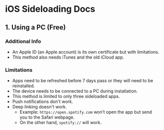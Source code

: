 # iOS Sideloading Docs

## 1. Using a PC (Free)

### Additional Info
- An Apple ID (an Apple account) is its own certificate but with limitations.  
- This method also needs iTunes and the old iCloud app.

### Limitations
- Apps need to be refreshed before 7 days pass or they will need to be reinstalled.  
- The device needs to be connected to a PC during installation.  
- This method is limited to only three sideloaded apps.  
- Push notifications don't work.  
- Deep linking doesn't work.  
  - Example: `https://open.spotify.com` won’t open the app but send you to the Safari webpage.  
  - On the other hand, `spotify://` will work.
